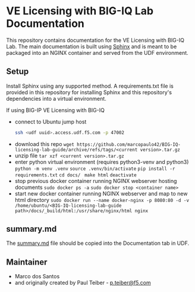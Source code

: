 # VE Licensing with BIG-IQ Lab Documentation

This repository contains documentation for the VE Licensing with BIG-IQ Lab. The main documentation is built using
[Sphinx](https://www.sphinx-doc.org/en/master/index.html) and is meant to be packaged into an NGINX container
and served from the UDF environment.

## Setup

Install Sphinx using any supported method. A requirements.txt file is provided in this repository for installing
Sphinx and this repository's dependencies into a virtual environment.

If using BIG-IP VE Licensing with BIG-IQ
 - connect to Ubuntu jump host
   ```bash
   ssh <udf uuid>.access.udf.f5.com -p 47002
   ```
 - download this repo
   `wget https://github.com/marcopaulo42/BIG-IQ-licensing-lab-guide/archive/refs/tags/<current version>.tar.gz`
 - unzip file
   `tar xzf <current version>.tar.gz`
 - enter python virtual environment (requires python3-venv and python3)
   `python -m venv .venv`
   `source .venv/bin/activate`
   `pip install -r requirements.txt`
   `cd docs/`
  ` make html`
   `deactivate`
 - stop previous docker container running NGINX webserver hosting documents
   `sudo docker ps -a`
   `sudo docker stop <container name>`
 - start new docker container running NGINX webserver and map to new html directory
   `sudo docker run --name docker-nginx -p 8080:80 -d -v /home/ubuntu/<BIG-IQ-licensing-lab-guide path>/docs/_build/html:/usr/share/nginx/html nginx`

## summary.md

The [summary.md](summary.md) file should be copied into the Documentation tab in UDF.

## Maintainer

* Marco dos Santos
* and originally created by Paul Teiber - <p.teiber@f5.com>
